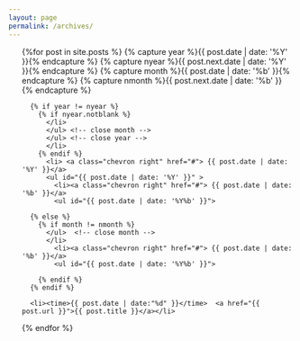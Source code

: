 ```yaml
---
layout: page
permalink: /archives/
---
```


<div>
 <ul class="menu-deroulant">
  {%for post in site.posts %}
      {% capture year %}{{ post.date | date: '%Y' }}{% endcapture %}
      {% capture nyear %}{{ post.next.date | date: '%Y' }}{% endcapture %}    
      {% capture month %}{{ post.date | date: '%b' }}{% endcapture %}
      {% capture nmonth %}{{ post.next.date | date: '%b' }}{% endcapture %}

      {% if year != nyear %}
        {% if nyear.notblank %}
          </li>
          </ul> <!-- close month -->
          </ul> <!-- close year -->
          </li>
        {% endif %}
          <li> <a class="chevron right" href="#"> {{ post.date | date: '%Y' }}</a> 
          <ul id="{{ post.date | date: '%Y' }}" >
            <li><a class="chevron right" href="#"> {{ post.date | date: '%b' }}</a>
            <ul id="{{ post.date | date: '%Y%b' }}">

      {% else %}
        {% if month != nmonth %}
          </ul>  <!-- close month -->
          </li>
            <li><a class="chevron right" href="#"> {{ post.date | date: '%b' }}</a>
            <ul id="{{ post.date | date: '%Y%b' }}">

        {% endif %}
      {% endif %}

      <li><time>{{ post.date | date:"%d" }}</time>  <a href="{{ post.url }}">{{ post.title }}</a></li>
  {% endfor %}
  </li>
  </ul>  <!-- close month -->
  </ul>  <!-- close year -->
  </li>
  </ul>  <!-- close menu -->
</div>